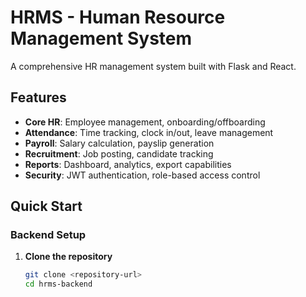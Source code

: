 # HRMS - Human Resource Management System

A comprehensive HR management system built with Flask and React.

## Features

- **Core HR**: Employee management, onboarding/offboarding
- **Attendance**: Time tracking, clock in/out, leave management
- **Payroll**: Salary calculation, payslip generation
- **Recruitment**: Job posting, candidate tracking
- **Reports**: Dashboard, analytics, export capabilities
- **Security**: JWT authentication, role-based access control

## Quick Start

### Backend Setup

1. **Clone the repository**
   ```bash
   git clone <repository-url>
   cd hrms-backend